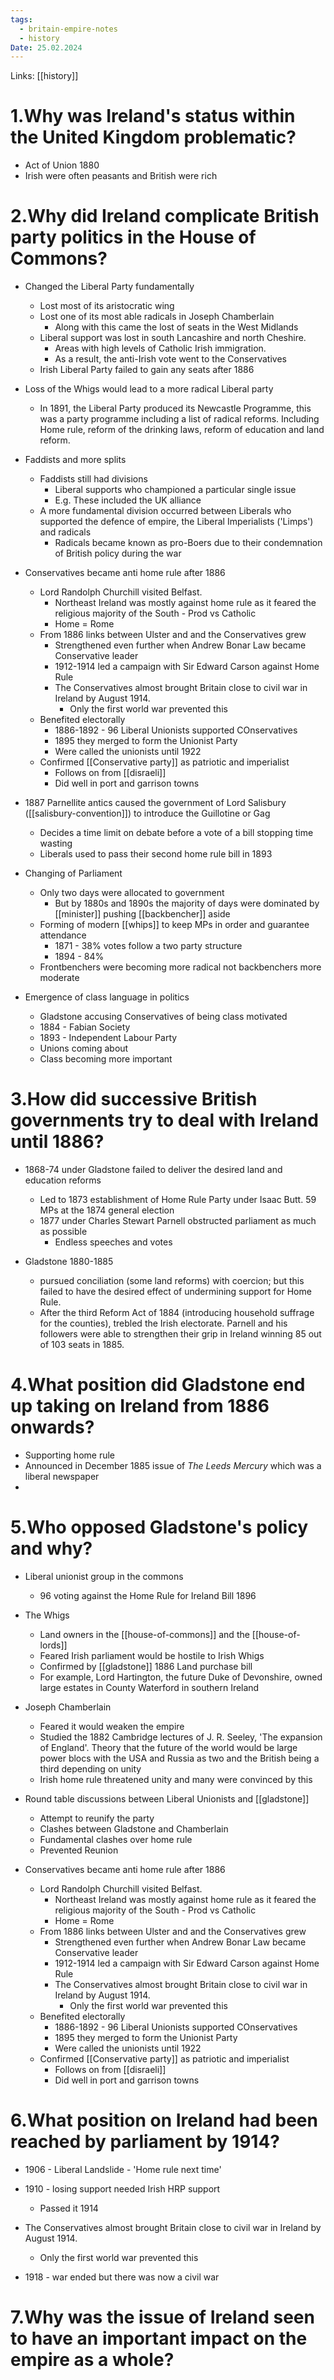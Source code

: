 ```yaml
---
tags:
  - britain-empire-notes
  - history
Date: 25.02.2024
---
```

Links: [[history]]

# 1.Why was Ireland's status within the United Kingdom problematic? 

- Act of Union 1880
- Irish were often peasants and British were rich

# 2.Why did Ireland complicate British party politics in the House of Commons? 

- Changed the Liberal Party fundamentally
	- Lost most of its aristocratic wing
	- Lost one of its most able radicals in Joseph Chamberlain
		- Along with this came the lost of seats in the West Midlands 
	- Liberal support was lost in south Lancashire and north Cheshire.
		- Areas with high levels of Catholic Irish immigration.
		- As a result, the anti-Irish vote went to the Conservatives
	- Irish Liberal Party failed to gain any seats after 1886

- Loss of the Whigs would lead to a more radical Liberal party
	- In 1891, the Liberal Party produced its Newcastle Programme, this was a party programme including a list of radical reforms. Including Home rule, reform of the drinking laws, reform of education and land reform.

- Faddists and more splits 
	- Faddists still had divisions
		- Liberal supports who championed a particular single issue
		- E.g. These included the UK alliance
	- A more fundamental division occurred between Liberals who supported the defence of empire, the Liberal Imperialists ('Limps') and radicals
		- Radicals became known as pro-Boers due to their condemnation of British policy during the war

- Conservatives became anti home rule after 1886
	- Lord Randolph Churchill visited Belfast. 
		- Northeast Ireland was mostly against home rule as it feared the religious majority of the South - Prod vs Catholic 
		- Home = Rome
	- From 1886 links between Ulster and and the Conservatives grew
		- Strengthened even further when Andrew Bonar Law became Conservative leader
		- 1912-1914 led a campaign with Sir Edward Carson against Home Rule
		- The Conservatives almost brought Britain close to civil war in Ireland by August 1914.
			- Only the first world war prevented this
	- Benefited electorally 
		- 1886-1892 - 96 Liberal Unionists supported COnservatives
		- 1895 they merged to form the Unionist Party
		- Were called the unionists until 1922
	- Confirmed [[Conservative party]] as patriotic and imperialist
		- Follows on from [[disraeli]]
		- Did well in port and garrison towns

- 1887 Parnellite antics caused the government of Lord Salisbury ([[salisbury-convention]]) to introduce the Guillotine or Gag
	- Decides a time limit on debate before a vote of a bill stopping time wasting 
	- Liberals used to pass their second home rule bill in 1893

- Changing of Parliament
	- Only two days were allocated to government 
		- But by 1880s and 1890s the majority of days were dominated by [[minister]] pushing [[backbencher]] aside 
	- Forming of modern [[whips]] to keep MPs in order and guarantee attendance 
		- 1871 - 38% votes follow a two party structure 
		- 1894 - 84%
	- Frontbenchers were becoming more radical not backbenchers more moderate

- Emergence of class language in politics
	- Gladstone accusing Conservatives of being class motivated
	- 1884 - Fabian Society
	- 1893 - Independent Labour Party 
	- Unions coming about
	- Class becoming more important

# 3.How did successive British governments try to deal with Ireland until 1886? 

- 1868-74 under Gladstone failed to deliver the desired land and education reforms
	- Led to 1873 establishment of Home Rule Party under Isaac Butt. 59 MPs at the 1874 general election
	- 1877 under Charles Stewart Parnell obstructed parliament as much as possible
		- Endless speeches and votes

- Gladstone 1880-1885
	- pursued conciliation (some land reforms) with coercion; but this failed to have the desired effect of undermining support for Home Rule.
	- After the third Reform Act of 1884 (introducing household suffrage for the counties), trebled the Irish electorate. Parnell and his followers were able to strengthen their grip in Ireland winning 85 out of 103 seats in 1885.

# 4.What position did Gladstone end up taking on Ireland from 1886 onwards? 

- Supporting home rule
- Announced in December 1885 issue of *The Leeds Mercury* which was a liberal newspaper 
- 
# 5.Who opposed Gladstone's policy and why? 

- Liberal unionist group in the commons 
	- 96 voting against the Home Rule for Ireland Bill 1896

- The Whigs
	- Land owners in the [[house-of-commons]] and the [[house-of-lords]]
	- Feared Irish parliament would be hostile to Irish Whigs
	- Confirmed by [[gladstone]] 1886 Land purchase bill
	- For example, Lord Hartington, the future Duke of Devonshire, owned large estates in County Waterford in southern Ireland

- Joseph Chamberlain
	- Feared it would weaken the empire
	- Studied the 1882 Cambridge lectures of J. R. Seeley, 'The expansion of England'. Theory that the future of the world would be large power blocs with the USA and Russia as two and the British being a third depending on unity
	- Irish home rule threatened unity and many were convinced by this

- Round table discussions between Liberal Unionists and [[gladstone]]
	- Attempt to reunify the party
	- Clashes between Gladstone and Chamberlain
	- Fundamental clashes over home rule 
	- Prevented Reunion

- Conservatives became anti home rule after 1886
	- Lord Randolph Churchill visited Belfast. 
		- Northeast Ireland was mostly against home rule as it feared the religious majority of the South - Prod vs Catholic 
		- Home = Rome
	- From 1886 links between Ulster and and the Conservatives grew
		- Strengthened even further when Andrew Bonar Law became Conservative leader
		- 1912-1914 led a campaign with Sir Edward Carson against Home Rule
		- The Conservatives almost brought Britain close to civil war in Ireland by August 1914.
			- Only the first world war prevented this
	- Benefited electorally 
		- 1886-1892 - 96 Liberal Unionists supported COnservatives
		- 1895 they merged to form the Unionist Party
		- Were called the unionists until 1922
	- Confirmed [[Conservative party]] as patriotic and imperialist
		- Follows on from [[disraeli]]
		- Did well in port and garrison towns

# 6.What position on Ireland had been reached by parliament by 1914? 

- 1906 - Liberal Landslide - 'Home rule next time'
- 1910 - losing support needed Irish HRP support 
	- Passed it 1914

- The Conservatives almost brought Britain close to civil war in Ireland by August 1914.
	- Only the first world war prevented this

- 1918 - war ended but there was now a civil war 

# 7.Why was the issue of Ireland seen to have an important impact on the empire as a whole?